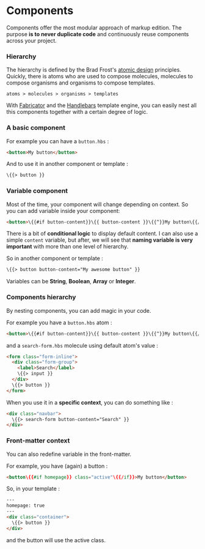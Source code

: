 # Components

Components offer the most modular approach of markup edition. The purpose **is to never duplicate code** and continuously reuse components across your project.

### Hierarchy

The hierarchy is defined by the Brad Frost's [atomic design](http://bradfrost.com/blog/post/atomic-web-design/) principles. Quickly, there is atoms who are used to compose molecules, molecules to compose organisms and organisms to compose templates.

````plain
atoms > molecules > organisms > templates
````

With [Fabricator](http://fbrctr.github.io) and the [Handlebars](http://handlebarsjs.com) template engine, you can easily nest all this components together with a certain degree of logic.

### A basic component

For example you can have a `button.hbs` :

````html
<button>My button</button>
````

And to use it in another component or template :

````html
\{{> button }}
````

### Variable component

Most of the time, your component will change depending on context. So you can add variable inside your component:

````html
<button>\{{#if button-content}}\{{ button-content }}\{{^}}My button\{{/if}}</button>
````

There is a bit of **conditional logic** to display default content. I can also use a simple `content` variable, but after, we will see that **naming variable is very important** with more than one level of hierarchy.

So in another component or template :

````html
\{{> button button-content="My awesome button" }}
````

Variables can be **String**, **Boolean**, **Array** or **Integer**.


### Components hierarchy

By nesting components, you can add magic in your code.

For example you have a `button.hbs` atom :

````html
<button>\{{#if button-content}}\{{ button-content }}\{{^}}My button\{{/if}}</button>
````

and a `search-form.hbs` molecule using default atom's value :

````html
<form class="form-inline">
  <div class="form-group">
    <label>Search</label>
    \{{> input }}
  </div>
  \{{> button }}
</form>
````

When you use it in a **specific context**, you can do something like :

````html
<div class="navbar">
  \{{> search-form button-content="Search" }}
</div>
````

### Front-matter context

You can also redefine variable in the front-matter.

For example, you have (again) a button :

````html
<button\{{#if homepage}} class="active"\{{/if}}>My button</button>
````

So, in your template :

````html
---
homepage: true
---
<div class="container">
  \{{> button }}
</div>
````

and the button will use the active class.
